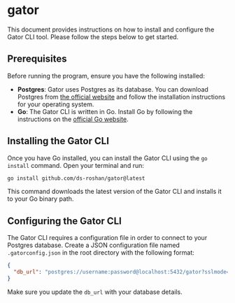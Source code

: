 # gator


This document provides instructions on how to install and configure the Gator CLI tool. Please follow the steps below to get started.

## Prerequisites

Before running the program, ensure you have the following installed:

- **Postgres**: Gator uses Postgres as its database. You can download Postgres from [the official website](https://www.postgresql.org/download/) and follow the installation instructions for your operating system.
- **Go**: The Gator CLI is written in Go. Install Go by following the instructions on the [official Go website](https://golang.org/dl/).

## Installing the Gator CLI

Once you have Go installed, you can install the Gator CLI using the `go install` command. Open your terminal and run:

```sh
go install github.com/ds-roshan/gator@latest
```

This command downloads the latest version of the Gator CLI and installs it to your Go binary path.

## Configuring the Gator CLI

The Gator CLI requires a configuration file in order to connect to your Postgres database. Create a JSON configuration file named `.gatorconfig.json` in the root directory with the following format:

```json
{
  "db_url": "postgres://username:password@localhost:5432/gator?sslmode=disable"
}
```

Make sure you update the `db_url` with your database details.
